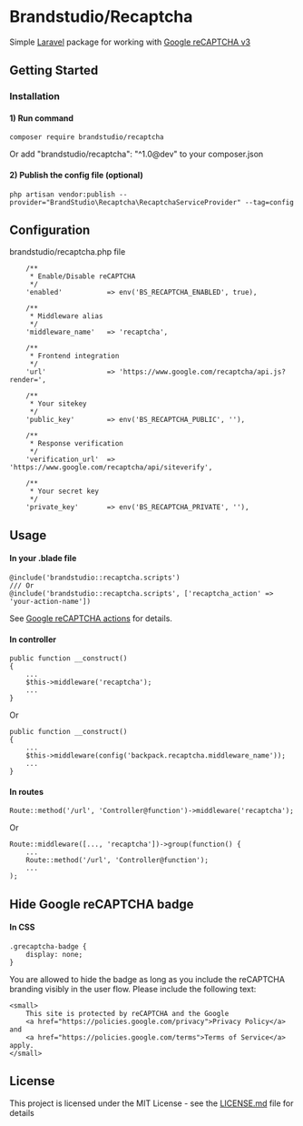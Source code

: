 # Brandstudio/Recaptcha
Simple [Laravel](https://laravel.com/docs/5.8) package for working with [Google reCAPTCHA v3](https://developers.google.com/recaptcha/docs/v3)


## Getting Started

### Installation

#### 1) Run command
```
composer require brandstudio/recaptcha
```
Or add "brandstudio/recaptcha": "^1.0@dev" to your composer.json

#### 2) Publish the config file (optional)
```
php artisan vendor:publish --provider="BrandStudio\Recaptcha\RecaptchaServiceProvider" --tag=config
```

## Configuration
brandstudio/recaptcha.php file
```
    /**
     * Enable/Disable reCAPTCHA
     */
    'enabled'           => env('BS_RECAPTCHA_ENABLED', true),

    /**
     * Middleware alias
     */
    'middleware_name'   => 'recaptcha',

    /**
     * Frontend integration
     */
    'url'               => 'https://www.google.com/recaptcha/api.js?render=',

    /**
     * Your sitekey
     */
    'public_key'        => env('BS_RECAPTCHA_PUBLIC', ''),

    /**
     * Response verification
     */
    'verification_url'  => 'https://www.google.com/recaptcha/api/siteverify',

    /**
     * Your secret key
     */
    'private_key'       => env('BS_RECAPTCHA_PRIVATE', ''),

```
## Usage
#### In your .blade file
```
@include('brandstudio::recaptcha.scripts')
/// Or
@include('brandstudio::recaptcha.scripts', ['recaptcha_action' => 'your-action-name'])
```
See [Google reCAPTCHA actions](https://developers.google.com/recaptcha/docs/v3#actions) for details.

#### In controller
```
public function __construct()
{
    ...
    $this->middleware('recaptcha');
    ...
}
```
Or
```
public function __construct()
{
    ...
    $this->middleware(config('backpack.recaptcha.middleware_name'));
    ...
}
```

#### In routes
```
Route::method('/url', 'Controller@function')->middleware('recaptcha');
```
Or
```
Route::middleware([..., 'recaptcha'])->group(function() {
    ...
    Route::method('/url', 'Controller@function');
    ...
);
```
## Hide Google reCAPTCHA badge
#### In CSS
```
.grecaptcha-badge {
    display: none;
}
```
You are allowed to hide the badge as long as you include the reCAPTCHA
branding visibly in the user flow. Please include the following text:
```
<small>
    This site is protected by reCAPTCHA and the Google 
    <a href="https://policies.google.com/privacy">Privacy Policy</a> and
    <a href="https://policies.google.com/terms">Terms of Service</a> apply.
</small>
```
## License
This project is licensed under the MIT License - see the [LICENSE.md](https://github.com/brandstudio-kz/recaptcha/blob/master/LICENSE.md) file for details
